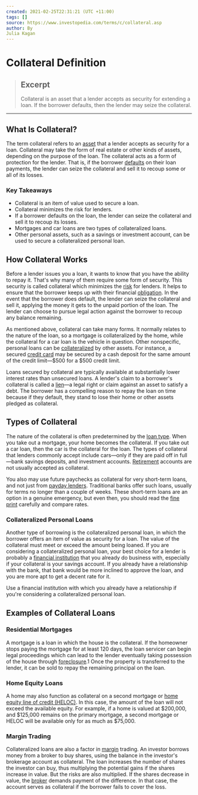 ```yaml
---
created: 2021-02-25T22:31:21 (UTC +11:00)
tags: []
source: https://www.investopedia.com/terms/c/collateral.asp
author: By
Julia Kagan
---
```


# Collateral Definition

> ## Excerpt
> Collateral is an asset that a lender accepts as security for extending a loan. If the borrower defaults, then the lender may seize the collateral.

---
## What Is Collateral?

The term collateral refers to an [asset](https://www.investopedia.com/terms/a/asset.asp) that a lender accepts as security for a loan. Collateral may take the form of real estate or other kinds of assets, depending on the purpose of the loan. The collateral acts as a form of protection for the lender. That is, if the borrower [defaults](https://www.investopedia.com/terms/d/default2.asp) on their loan payments, the lender can seize the collateral and sell it to recoup some or all of its losses.

### Key Takeaways

-   Collateral is an item of value used to secure a loan.
-   Collateral minimizes the risk for lenders.
-   If a borrower defaults on the loan, the lender can seize the collateral and sell it to recoup its losses.
-   Mortgages and car loans are two types of collateralized loans.
-   Other personal assets, such as a savings or investment account, can be used to secure a collateralized personal loan.

## How Collateral Works

Before a lender issues you a loan, it wants to know that you have the ability to repay it. That's why many of them require some form of security. This security is called collateral which minimizes the [risk](https://www.investopedia.com/terms/r/risk.asp) for lenders. It helps to ensure that the borrower keeps up with their financial [obligation](https://www.investopedia.com/terms/o/obligation.asp). In the event that the borrower does default, the lender can seize the collateral and sell it, applying the money it gets to the unpaid portion of the loan. The lender can choose to pursue legal action against the borrower to recoup any balance remaining.

As mentioned above, collateral can take many forms. It normally relates to the nature of the loan, so a mortgage is collateralized by the home, while the collateral for a car loan is the vehicle in question. Other nonspecific, personal loans can be [collateralized](https://www.investopedia.com/terms/c/collateralization.asp) by other assets. For instance, a secured [credit card](https://www.investopedia.com/terms/c/creditcard.asp) may be secured by a cash deposit for the same amount of the credit limit—$500 for a $500 credit limit.

Loans secured by collateral are typically available at substantially lower interest rates than unsecured loans. A lender's claim to a borrower's collateral is called a [lien](https://www.investopedia.com/terms/l/lien.asp)—a legal right or claim against an asset to satisfy a debt. The borrower has a compelling reason to repay the loan on time because if they default, they stand to lose their home or other assets pledged as collateral.

## Types of Collateral

The nature of the collateral is often predetermined by the [loan type](https://www.investopedia.com/articles/pf/07/loan_types.asp). When you take out a mortgage, your home becomes the collateral. If you take out a car loan, then the car is the collateral for the loan. The types of collateral that lenders commonly accept include cars—only if they are paid off in full—bank savings deposits, and investment accounts. [Retirement](https://www.investopedia.com/terms/r/retirement.asp) accounts are not usually accepted as collateral.

You also may use future paychecks as collateral for very short-term loans, and not just from [payday lenders](https://www.investopedia.com/terms/p/payday-loans.asp). Traditional banks offer such loans, usually for terms no longer than a couple of weeks. These short-term loans are an option in a genuine emergency, but even then, you should read the [fine print](https://www.investopedia.com/terms/f/fineprint.asp) carefully and compare rates.

### Collateralized Personal Loans

Another type of borrowing is the collateralized personal loan, in which the borrower offers an item of value as security for a loan. The value of the collateral must meet or exceed the amount being loaned. If you are considering a collateralized personal loan, your best choice for a lender is probably a [financial institution](https://www.investopedia.com/terms/f/financialinstitution.asp) that you already do business with, especially if your collateral is your savings account. If you already have a relationship with the bank, that bank would be more inclined to approve the loan, and you are more apt to get a decent rate for it.

Use a financial institution with which you already have a relationship if you're considering a collateralized personal loan.

## Examples of Collateral Loans

### Residential Mortgages

A mortgage is a loan in which the house is the collateral. If the homeowner stops paying the mortgage for at least 120 days, the loan servicer can begin legal proceedings which can lead to the lender eventually taking possession of the house through [foreclosure](https://www.investopedia.com/terms/f/foreclosure.asp).1 Once the property is transferred to the lender, it can be sold to repay the remaining principal on the loan.

### Home Equity Loans

A home may also function as collateral on a second mortgage or [home equity line of credit (HELOC)](https://www.investopedia.com/mortgage/heloc/). In this case, the amount of the loan will not exceed the available equity. For example, if a home is valued at $200,000, and $125,000 remains on the primary mortgage, a second mortgage or HELOC will be available only for as much as $75,000.

### Margin Trading

Collateralized loans are also a factor in [margin](https://www.investopedia.com/terms/m/margin.asp) trading. An investor borrows money from a broker to buy shares, using the balance in the investor's brokerage account as collateral. The loan increases the number of shares the investor can buy, thus multiplying the potential gains if the shares increase in value. But the risks are also multiplied. If the shares decrease in value, the [broker](https://www.investopedia.com/terms/b/broker.asp) demands payment of the difference. In that case, the account serves as collateral if the borrower fails to cover the loss.
